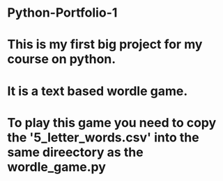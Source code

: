 ﻿# Python-Portfolio-1

# This is my first big project for my course on python.
# It is a text based wordle game.

# To play this game you need to copy the '5_letter_words.csv' into the same direectory as the wordle_game.py
